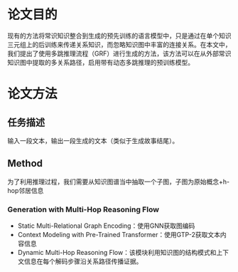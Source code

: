 # 论文目的
 现有的方法将常识知识整合到生成的预先训练的语言模型中，只是通过在单个知识三元组上的后训练来传递关系知识，而忽略知识图中丰富的连接关系。在本文中，我们提出了使用多跳推理流程（GRF）进行生成的方法，该方法可以在从外部常识知识图中提取的多关系路径，启用带有动态多跳推理的预训练模型。
# 论文方法
## 任务描述
输入一段文本，输出一段生成的文本（类似于生成故事结尾）。
## Method
为了利用推理过程，我们需要从知识图谱当中抽取一个子图，子图为原始概念+h-hop邻居信息 
### Generation with Multi-Hop Reasoning Flow
- Static Multi-Relational Graph Encoding：使用GNN获取图编码
- Context Modeling with Pre-Trained Transformer：使用GTP-2获取文本内容信息
- Dynamic Multi-Hop Reasoning Flow：该模块利用知识图的结构模式和上下文信息在每个解码步骤沿关系路径传播证据。
